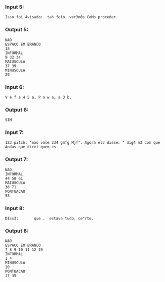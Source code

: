 ### Input 5:

```
Isso foi 4visado:  tah feio. ver3m0s CoMo proceder.
```

### Output 5:

```
NAO
ESPACO EM BRANCO
18
INFORMAL
9 32 34
MAIUSCULA
37 39
MINUSCULA
29
```

### Input 6:

```
V e f a 4 5 a. P o w a, a 3 b.
```

### Output 6:

```
SIM
```

### Input 7:

```
123 pitch: "nao vale 234 gmfg Mjf". Agora el3 disse: " dig4 m3 com que Andas que direi quem es.
```

### Output 7:

```
NAO
INFORMAL
44 58 61
MAIUSCULA
36 71
PONTUACAO
53
```

### Input 8:

```
D1ss3:       que .  estava tudo, ce"rto.
```

### Output 8:

```
NAO
ESPACO EM BRANCO
7 8 9 10 11 12 19
INFORMAL
1 4
MINUSCULA
20
PONTUACAO
17 35
```
